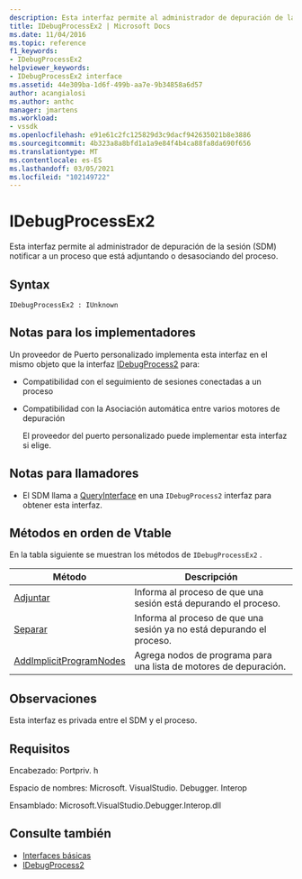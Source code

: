 ```yaml
---
description: Esta interfaz permite al administrador de depuración de la sesión (SDM) notificar a un proceso que está adjuntando o desasociando del proceso.
title: IDebugProcessEx2 | Microsoft Docs
ms.date: 11/04/2016
ms.topic: reference
f1_keywords:
- IDebugProcessEx2
helpviewer_keywords:
- IDebugProcessEx2 interface
ms.assetid: 44e309ba-1d6f-499b-aa7e-9b34858a6d57
author: acangialosi
ms.author: anthc
manager: jmartens
ms.workload:
- vssdk
ms.openlocfilehash: e91e61c2fc125829d3c9dacf942635021b8e3886
ms.sourcegitcommit: 4b323a8a8bfd1a1a9e84f4b4ca88fa8da690f656
ms.translationtype: MT
ms.contentlocale: es-ES
ms.lasthandoff: 03/05/2021
ms.locfileid: "102149722"
---
```

# <a name="idebugprocessex2"></a>IDebugProcessEx2
Esta interfaz permite al administrador de depuración de la sesión (SDM) notificar a un proceso que está adjuntando o desasociando del proceso.

## <a name="syntax"></a>Syntax

```
IDebugProcessEx2 : IUnknown
```

## <a name="notes-for-implementers"></a>Notas para los implementadores
 Un proveedor de Puerto personalizado implementa esta interfaz en el mismo objeto que la interfaz [IDebugProcess2](../../../extensibility/debugger/reference/idebugprocess2.md) para:

- Compatibilidad con el seguimiento de sesiones conectadas a un proceso

- Compatibilidad con la Asociación automática entre varios motores de depuración

  El proveedor del puerto personalizado puede implementar esta interfaz si elige.

## <a name="notes-for-callers"></a>Notas para llamadores

- El SDM llama a [QueryInterface](/cpp/atl/queryinterface) en una `IDebugProcess2` interfaz para obtener esta interfaz.

## <a name="methods-in-vtable-order"></a>Métodos en orden de Vtable
 En la tabla siguiente se muestran los métodos de `IDebugProcessEx2` .

|Método|Descripción|
|------------|-----------------|
|[Adjuntar](../../../extensibility/debugger/reference/idebugprocessex2-attach.md)|Informa al proceso de que una sesión está depurando el proceso.|
|[Separar](../../../extensibility/debugger/reference/idebugprocessex2-detach.md)|Informa al proceso de que una sesión ya no está depurando el proceso.|
|[AddImplicitProgramNodes](../../../extensibility/debugger/reference/idebugprocessex2-addimplicitprogramnodes.md)|Agrega nodos de programa para una lista de motores de depuración.|

## <a name="remarks"></a>Observaciones
 Esta interfaz es privada entre el SDM y el proceso.

## <a name="requirements"></a>Requisitos
 Encabezado: Portpriv. h

 Espacio de nombres: Microsoft. VisualStudio. Debugger. Interop

 Ensamblado: Microsoft.VisualStudio.Debugger.Interop.dll

## <a name="see-also"></a>Consulte también
- [Interfaces básicas](../../../extensibility/debugger/reference/core-interfaces.md)
- [IDebugProcess2](../../../extensibility/debugger/reference/idebugprocess2.md)
